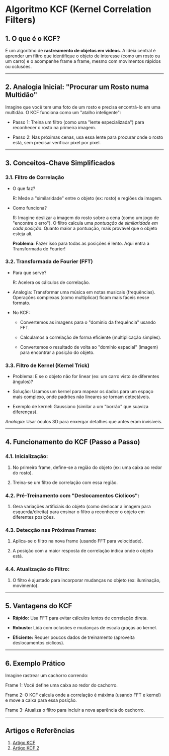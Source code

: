 # Algoritmo KCF (Kernel Correlation Filters)

## 1. O que é o KCF?
É um algoritmo de **rastreamento de objetos em vídeos**. A ideia central é aprender um filtro que identifique o objeto de interesse (como um rosto ou um carro) e o acompanhe frame a frame, mesmo com movimentos rápidos ou oclusões.

****

## 2. Analogia Inicial: "Procurar um Rosto numa Multidão"
Imagine que você tem uma foto de um rosto e precisa encontrá-lo em uma multidão. O KCF funciona como um "atalho inteligente":

- Passo 1: Treina um filtro (como uma "lente especializada") para reconhecer o rosto na primeira imagem.

-  Passo 2: Nas próximas cenas, usa essa lente para procurar onde o rosto está, sem precisar verificar pixel por pixel.

****

## 3. Conceitos-Chave Simplificados

### 3.1. Filtro de Correlação

- O que faz?

  R: Mede a "similaridade" entre o objeto (ex: rosto) e regiões da imagem.

- Como funciona?

  R: Imagine deslizar a imagem do rosto sobre a cena (como um jogo de "encontre o erro").
  O filtro calcula uma *pontuação de similaridade em cada posição*. Quanto maior a pontuação, mais provável que o objeto esteja ali.

  **Problema:** Fazer isso para todas as posições é lento. Aqui entra a Transformada de Fourier!

### 3.2. Transformada de Fourier (FFT)

- Para que serve?

  R: Acelera os cálculos de correlação.

- Analogia: Transformar uma música em notas musicais (frequências). Operações complexas (como multiplicar) ficam mais fáceis nesse formato.

- No KCF:

  - Convertemos as imagens para o "domínio da frequência" usando FFT.

  - Calculamos a correlação de forma eficiente (multiplicação simples).

  - Convertemos o resultado de volta ao "domínio espacial" (imagem) para encontrar a posição do objeto.

### 3.3. Filtro de Kernel (Kernel Trick)

- Problema: E se o objeto não for linear (ex: um carro visto de diferentes ângulos)?

- Solução: Usamos um kernel para mapear os dados para um espaço mais complexo, onde padrões não lineares se tornam detectáveis.

- Exemplo de kernel: Gaussiano (similar a um "borrão" que suaviza diferenças).

*Analogia:* Usar óculos 3D para enxergar detalhes que antes eram invisíveis.

****

## 4. Funcionamento do KCF (Passo a Passo)

### 4.1. Inicialização:

1. No primeiro frame, define-se a região do objeto (ex: uma caixa ao redor do rosto).

2. Treina-se um filtro de correlação com essa região.

### 4.2. Pré-Treinamento com "Deslocamentos Cíclicos":

1. Gera variações artificiais do objeto (como deslocar a imagem para esquerda/direita) para ensinar o filtro a reconhecer o objeto em diferentes posições.

### 4.3. Detecção nas Próximas Frames:

1. Aplica-se o filtro na nova frame (usando FFT para velocidade).

2. A posição com a maior resposta de correlação indica onde o objeto está.

### 4.4. Atualização do Filtro:

1. O filtro é ajustado para incorporar mudanças no objeto (ex: iluminação, movimento).

****

## 5. Vantagens do KCF

- **Rápido:** Usa FFT para evitar cálculos lentos de correlação direta.

- **Robusto:** Lida com oclusões e mudanças de escala graças ao kernel.

- **Eficiente:** Requer poucos dados de treinamento (aproveita deslocamentos cíclicos).

****

## 6. Exemplo Prático
Imagine rastrear um cachorro correndo:

Frame 1: Você define uma caixa ao redor do cachorro.

Frame 2: O KCF calcula onde a correlação é máxima (usando FFT e kernel) e move a caixa para essa posição.

Frame 3: Atualiza o filtro para incluir a nova aparência do cachorro.

****
## Artigos e Referências

1. <a href="https://arxiv.org/abs/1404.7584">Artigo KCF</a>
2. <a href="https://www.researchgate.net/publication/327844935_Improvement_of_the_KCF_Tracking_Algorithm_through_Object_Detection">Artigo KCF 2</a>
